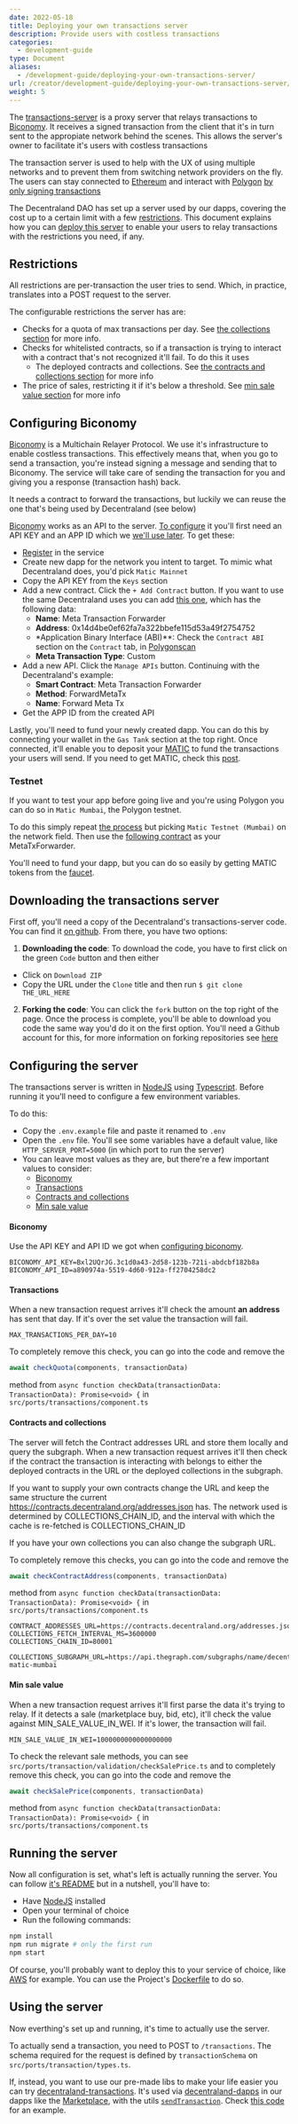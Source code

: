 ```yaml
---
date: 2022-05-18
title: Deploying your own transactions server
description: Provide users with costless transactions
categories:
  - development-guide
type: Document
aliases:
  - /development-guide/deploying-your-own-transactions-server/
url: /creator/development-guide/deploying-your-own-transactions-server/
weight: 5
---
```


The [transactions-server](https://github.com/decentraland/transactions-server/tree/v1) is a proxy server that relays transactions to [Biconomy](https://www.biconomy.io/). It receives a signed transaction from the client that it's in turn sent to the appropiate network behind the scenes. This allows the server's owner to facilitate it's users with costless transactions

The transaction server is used to help with the UX of using multiple networks and to prevent them from switching network providers on the fly. The users can stay connected to [Ethereum](https://ethereum.org/en/) and interact with [Polygon](https://polygon.technology/) [by only signing transactions](https://docs.decentraland.org/blockchain-integration/transactions-in-polygon/)

The Decentraland DAO has set up a server used by our dapps, covering the cost up to a certain limit with a few [restrictions](#restrictions). This document explains how you can [deploy this server](#running-the-server) to enable your users to relay transactions with the restrictions you need, if any.

## Restrictions

All restrictions are per-transaction the user tries to send. Which, in practice, translates into a POST request to the server.

The configurable restrictions the server has are:

- Checks for a quota of max transactions per day. See [the collections section](#collections) for more info.
- Checks for whitelisted contracts, so if a transaction is trying to interact with a contract that's not recognized it'll fail. To do this it uses
  - The deployed contracts and collections. See [the contracts and collections section](#contracts-and-collections) for more info
- The price of sales, restricting it if it's below a threshold. See [min sale value section](#min-sale-value) for more info

## Configuring Biconomy

[Biconomy](https://www.biconomy.io/) is a Multichain Relayer Protocol. We use it's infrastructure to enable costless transactions. This effectively means that, when you go to send a transaction, you're instead signing a message and sending that to Biconomy. The service will take care of sending the transaction for you and giving you a response (transaction hash) back.

It needs a contract to forward the transactions, but luckily we can reuse the one that's being used by Decentraland (see below)

[Biconomy](https://www.biconomy.io/) works as an API to the server. [To configure](#configuring-the-server) it you'll first need an API KEY and an APP ID which we [we'll use later](#biconomy). To get these:

- [Register](https://dashboard.biconomy.io/signup) in the service
- Create new dapp for the network you intent to target. To mimic what Decentraland does, you'd pick `Matic Mainnet`
- Copy the API KEY from the `Keys` section
- Add a new contract. Click the `+ Add Contract` button. If you want to use the same Decentraland uses you can add [this one](https://polygonscan.com/address/0x14d4be0ef62fa7a322bbefe115d53a49f2754752#code), which has the following data:
  - **Name**: Meta Transaction Forwarder
  - **Address**: 0x14d4be0ef62fa7a322bbefe115d53a49f2754752
  - \*Application Binary Interface (ABI)\*\*: Check the `Contract ABI` section on the `Contract` tab, in [Polygonscan](https://polygonscan.com/address/0x14d4be0ef62fa7a322bbefe115d53a49f2754752#code)
  - **Meta Transaction Type**: Custom
- Add a new API. Click the `Manage APIs` button. Continuing with the Decentraland's example:
  - **Smart Contract**: Meta Transaction Forwarder
  - **Method**: ForwardMetaTx
  - **Name**: Forward Meta Tx
- Get the APP ID from the created API

Lastly, you'll need to fund your newly created dapp. You can do this by connecting your wallet in the `Gas Tank` section at the top right. Once connected, it'll enable you to deposit your [MATIC](https://polygon.technology/matic-token) to fund the transactions your users will send. If you need to get MATIC, check this [post](https://docs.decentraland.org/blockchain-integration/transactions-in-polygon/#where-can-i-get-matic-to-pay-for-transaction-fees).

### Testnet

If you want to test your app before going live and you're using Polygon you can do so in `Matic Mumbai`, the Polygon testnet.

To do this simply repeat [the process](#configuring-biconomy) but picking `Matic Testnet (Mumbai)` on the network field. Then use the [following contract](https://mumbai.polygonscan.com/address/0xBF6755A83C0dCDBB2933A96EA778E00b717d7004#code) as your MetaTxForwarder.

You'll need to fund your dapp, but you can do so easily by getting MATIC tokens from the [faucet](https://faucet.polygon.technology/).

## Downloading the transactions server

First off, you'll need a copy of the Decentraland's transactions-server code. You can find it [on github](https://github.com/decentraland/transactions-server/tree/v1). From there, you have two options:

1. **Downloading the code**: To download the code, you have to first click on the green `Code` button and then either

- Click on `Download ZIP`
- Copy the URL under the `Clone` title and then run `$ git clone THE_URL_HERE`

2. **Forking the code**: You can click the `fork` button on the top right of the page. Once the process is complete, you'll be able to download you code the same way you'd do it on the first option. You'll need a Github account for this, for more information on forking repositories see [here](https://docs.github.com/en/enterprise-server@3.5/get-started/quickstart/fork-a-repo)

## Configuring the server

The transactions server is written in [NodeJS](https://nodejs.org/en/) using [Typescript](https://www.typescriptlang.org/). Before running it you'll need to configure a few environment variables.

To do this:

- Copy the `.env.example` file and paste it renamed to `.env`
- Open the `.env` file. You'll see some variables have a default value, like `HTTP_SERVER_PORT=5000` (in which port to run the server)
- You can leave most values as they are, but there're a few important values to consider:
  - [Biconomy](#biconomy)
  - [Transactions](#transactions)
  - [Contracts and collections](#contracts-and-collections)
  - [Min sale value](#min-sale-value)

#### Biconomy

Use the API KEY and API ID we got when [configuring biconomy](#configuring-biconomy).

```
BICONOMY_API_KEY=Bxl2UQrJG.3c1d0a43-2d58-123b-721i-abdcbf182b8a
BICONOMY_API_ID=a890974a-5519-4d60-912a-ff2704258dc2
```

#### Transactions

When a new transaction request arrives it'll check the amount **an address** has sent that day. If it's over the set value the transaction will fail.

```
MAX_TRANSACTIONS_PER_DAY=10
```

To completely remove this check, you can go into the code and remove the

```ts
await checkQuota(components, transactionData)
```

method from `async function checkData(transactionData: TransactionData): Promise<void> {` in `src/ports/transactions/component.ts`

#### Contracts and collections

The server will fetch the Contract addresses URL and store them locally and query the subgraph. When a new transaction request arrives it'll then check if the contract the transaction is interacting with belongs to either the deployed contracts in the URL or the deployed collections in the subgraph.

If you want to supply your own contracts change the URL and keep the same structure the current https://contracts.decentraland.org/addresses.json has. The network used is determined by COLLECTIONS_CHAIN_ID, and the interval with which the cache is re-fetched is COLLECTIONS_CHAIN_ID

If you have your own collections you can also change the subgraph URL.

To completely remove this checks, you can go into the code and remove the

```ts
await checkContractAddress(components, transactionData)
```

method from `async function checkData(transactionData: TransactionData): Promise<void> {` in `src/ports/transactions/component.ts`

```
CONTRACT_ADDRESSES_URL=https://contracts.decentraland.org/addresses.json
COLLECTIONS_FETCH_INTERVAL_MS=3600000
COLLECTIONS_CHAIN_ID=80001

COLLECTIONS_SUBGRAPH_URL=https://api.thegraph.com/subgraphs/name/decentraland/collections-matic-mumbai
```

#### Min sale value

When a new transaction request arrives it'll first parse the data it's trying to relay. If it detects a sale (marketplace buy, bid, etc), it'll check the value against MIN_SALE_VALUE_IN_WEI. If it's lower, the transaction will fail.

```
MIN_SALE_VALUE_IN_WEI=1000000000000000000
```

To check the relevant sale methods, you can see `src/ports/transaction/validation/checkSalePrice.ts` and to completely remove this check, you can go into the code and remove the

```ts
await checkSalePrice(components, transactionData)
```

method from `async function checkData(transactionData: TransactionData): Promise<void> {` in `src/ports/transactions/component.ts`

## Running the server

Now all configuration is set, what's left is actually running the server. You can follow [it's README]() but in a nutshell, you'll have to:

- Have [NodeJS](https://nodejs.org/en/) installed
- Open your terminal of choice
- Run the following commands:

```bash
npm install
npm run migrate # only the first run
npm start
```

Of course, you'll probably want to deploy this to your service of choice, like [AWS](https://aws.amazon.com/) for example. You can use the Project's [Dockerfile](https://github.com/decentraland/transactions-server/tree/v1/blob/master/Dockerfile) to do so.

## Using the server

Now everthing's set up and running, it's time to actually use the server.

To actually send a transaction, you need to POST to `/transactions`. The schema required for the request is defined by `transactionSchema` on `src/ports/transaction/types.ts`.

If, instead, you want to use our pre-made libs to make your life easier you can try [decentraland-transactions](https://github.com/decentraland/decentraland-transactions). It's used via [decentraland-dapps](https://github.com/decentraland/decentraland-dapps) in our dapps like the [Marketplace](https://market.decentraland.org), with the utils [`sendTransaction`](https://github.com/decentraland/decentraland-dapps/blob/master/src/modules/wallet/utils.ts#L104). Check [this code](https://github.com/decentraland/marketplace/blob/a2191515c6ae7ede54a685cc2dd9f9fafa35366b/webapp/src/modules/vendor/decentraland/OrderService.ts#L33) for an example.

